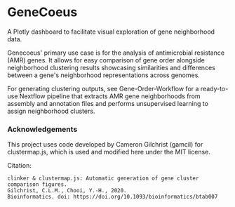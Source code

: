 # GeneCoeus
A Plotly dashboard to facilitate visual exploration of gene neighborhood data. 

Genecoeus' primary use case is for the analysis of antimicrobial resistance (AMR) genes. It allows for easy comparison of gene order alongside neighborhood clustering results showcasing similarities and differences between a gene's neighborhood representations across genomes. 

For generating clustering outputs, see Gene-Order-Workflow for a ready-to-use Nextflow pipeline that extracts AMR gene neighborhoods from assembly and annotation files and performs unsupervised learning to assign neighborhood clusters. 

### Acknowledgements 
This project uses code developed by Cameron Gilchrist (gamcil) for clustermap.js, which is used and modified here under the MIT license.

Citation: 
```
clinker & clustermap.js: Automatic generation of gene cluster comparison figures.
Gilchrist, C.L.M., Chooi, Y.-H., 2020.
Bioinformatics. doi: https://doi.org/10.1093/bioinformatics/btab007
```

